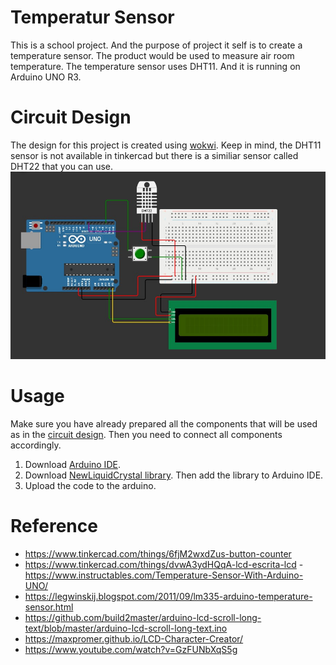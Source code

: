 # Temperatur Sensor
This is a school project. And the purpose of project it self is to create a temperature sensor. The product would be used to measure air room temperature. The temperature sensor uses DHT11. And it is running on Arduino UNO R3.

# Circuit Design
The design for this project is created using [wokwi](https://wokwi.com/). Keep in mind, the DHT11 sensor is not available in tinkercad but there is a similiar sensor called DHT22 that you can use.
![Circuit from wokwi](./src/circuit.jpg)

# Usage
Make sure you have already prepared all the components that will be used as in the [circuit design](#circuit-design). Then you need to connect all components accordingly.
1. Download [Arduino IDE](https://www.arduino.cc/en/software).
2. Download [NewLiquidCrystal library](https://github.com/fmalpartida/New-LiquidCrystal). Then add the library to Arduino IDE.
3. Upload the code to the arduino.

# Reference
- https://www.tinkercad.com/things/6fjM2wxdZus-button-counter
- https://www.tinkercad.com/things/dvwA3ydHQqA-lcd-escrita-lcd
-https://www.instructables.com/Temperature-Sensor-With-Arduino-UNO/
- https://legwinskij.blogspot.com/2011/09/lm335-arduino-temperature-sensor.html
- https://github.com/build2master/arduino-lcd-scroll-long-text/blob/master/arduino-lcd-scroll-long-text.ino
- https://maxpromer.github.io/LCD-Character-Creator/
- https://www.youtube.com/watch?v=GzFUNbXqS5g